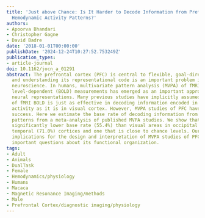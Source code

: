 ```yaml
---
title: 'Just above Chance: Is It Harder to Decode Information from Prefrontal Cortex
  Hemodynamic Activity Patterns?'
authors:
- Apoorva Bhandari
- Christopher Gagne
- David Badre
date: '2018-01-01T00:00:00'
publishDate: '2024-12-24T10:27:52.753249Z'
publication_types:
- article-journal
doi: 10.1162/jocn_a_01291
abstract: The prefrontal cortex (PFC) is central to flexible, goal-directed cognition,
  and understanding its representational code is an important problem in cognitive
  neuroscience. In humans, multivariate pattern analysis (MVPA) of fMRI blood oxygenation
  level-dependent (BOLD) measurements has emerged as an important approach for studying
  neural representations. Many previous studies have implicitly assumed that MVPA
  of fMRI BOLD is just as effective in decoding information encoded in PFC neural
  activity as it is in visual cortex. However, MVPA studies of PFC have had mixed
  success. Here we estimate the base rate of decoding information from PFC BOLD activity
  patterns from a meta-analysis of published MVPA studies. We show that PFC has a
  significantly lower base rate (55.4%) than visual areas in occipital (66.6%) and
  temporal (71.0%) cortices and one that is close to chance levels. Our results have
  implications for the design and interpretation of MVPA studies of PFC and raise
  important questions about its functional organization.
tags:
- Adult
- Animals
- DualTask
- Female
- Hemodynamics/physiology
- Humans
- Macaca
- Magnetic Resonance Imaging/methods
- Male
- Prefrontal Cortex/diagnostic imaging/physiology
---
```

